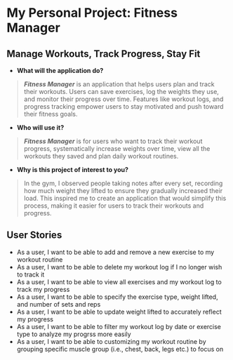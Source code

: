 # My Personal Project: Fitness Manager

## Manage Workouts, Track Progress, Stay Fit

- **What will the application do?**

> ***Fitness Manager*** is an application that helps users plan and track their workouts. Users can save exercises, log the weights they use, and monitor their progress over time. Features like workout logs, and progress tracking empower users to stay motivated and push toward their fitness goals.

- **Who will use it?**

> ***Fitness Manager*** is for users who want to track their workout progress, systematically increase weights over time, view all the workouts they saved and plan daily workout routines.

- **Why is this project of interest to you?**

> In the gym, I observed people taking notes after every set, recording how much weight they lifted to ensure they gradually increased their load. This inspired me to create an application that would simplify this process, making it easier for users to track their workouts and progress.

## User Stories

- As a user, I want to be able to add and remove a new exercise to my workout routine
- As a user, I want to be able to delete my workout log if I no longer wish to track it 
- As a user, I want to be able to view all exercises and my workout log to track my progress
- As a user, I want to be able to specify the exercise type, weight lifted, and number of sets and reps
- As a user, I want to be able to update weight lifted to accurately reflect my progress
- As a user, I want to be able to filter my workout log by date or exercise type to analyze my progrss more easily
- As a user, I want to be able to customizing my workout routine by grouping specific muscle group (i.e., chest, back, legs etc.) to focus on
